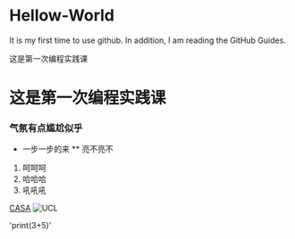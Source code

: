 # Hellow-World
It is my first time to use github.
In addition, I am reading the GitHub Guides.

这是第一次编程实践课

# 这是第一次编程实践课
### 气氛有点尴尬似乎
* 一步一步的来
** 亮不亮不 

1) 呵呵呵
2) 哈哈哈
3) 吼吼吼
 
[CASA](https://www.ucl.ac.uk/bartlett/casa/)
![UCL](https://image.baidu.com/search/detail?ct=503316480&z=undefined&tn=baiduimagedetail&ipn=d&word=ucl%20CASA&step_word=&ie=utf-8&in=&cl=2&lm=-1&st=undefined&hd=undefined&latest=undefined&copyright=undefined&cs=2707103792,3187498654&os=3047539861,173538224&simid=4161318112,445576462&pn=0&rn=1&di=2640&ln=203&fr=&fmq=1602145035435_R&fm=&ic=undefined&s=undefined&se=&sme=&tab=0&width=undefined&height=undefined&face=undefined&is=0,0&istype=0&ist=&jit=&bdtype=0&spn=0&pi=0&gsm=0&objurl=http%3A%2F%2Fwww.huashen-edu.com%2Fuserfiles%2F20120612_112940_129.jpg&rpstart=0&rpnum=0&adpicid=0&force=undefined&ctd=1602145045714^3_1007X678%1)

'print(3+5)'

